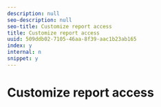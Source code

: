 ```yaml
---
description: null
seo-description: null
seo-title: Customize report access
title: Customize report access
uuid: 509ddb02-7105-46aa-8f39-aac1b23ab165
index: y
internal: n
snippet: y
---
```


# Customize report access

